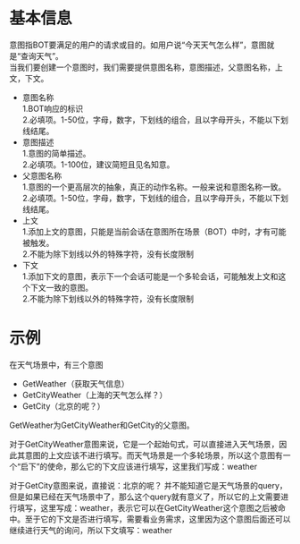 # 基本信息  
意图指BOT要满足的用户的请求或目的。如用户说“今天天气怎么样”，意图就是“查询天气”。  
当我们要创建一个意图时，我们需要提供意图名称，意图描述，父意图名称，上文，下文。
- 意图名称  
1.BOT响应的标识  
2.必填项。1-50位，字母，数字，下划线的组合，且以字母开头，不能以下划线结尾。  
- 意图描述  
1.意图的简单描述。  
2.必填项。1-100位，建议简短且见名知意。  
- 父意图名称  
1.意图的一个更高层次的抽象，真正的动作名称。一般来说和意图名称一致。  
2.必填项。1-50位，字母，数字，下划线的组合，且以字母开头，不能以下划线结尾。
- 上文  
1.添加上文的意图，只能是当前会话在意图所在场景（BOT）中时，才有可能被触发。  
2.不能为除下划线以外的特殊字符，没有长度限制
- 下文  
1.添加下文的意图，表示下一个会话可能是一个多轮会话，可能触发上文和这个下文一致的意图。  
2.不能为除下划线以外的特殊字符，没有长度限制

# 示例
在天气场景中，有三个意图  
- GetWeather（获取天气信息）  
- GetCityWeather（上海的天气怎么样？）  
- GetCity（北京的呢？） 

GetWeather为GetCityWeather和GetCity的父意图。

对于GetCityWeather意图来说，它是一个起始句式，可以直接进入天气场景，因此其意图的上文应该不进行填写。而天气场景是一个多轮场景，所以这个意图有一个“启下”的使命，那么它的下文应该进行填写，这里我们写成：weather  

对于GetCity意图来说，直接说：北京的呢？ 并不能知道它是天气场景的query，但是如果已经在天气场景中了，那么这个query就有意义了，所以它的上文需要进行填写，这里写成：weather，表示它可以在GetCityWeather这个意图之后被命中。至于它的下文是否进行填写，需要看业务需求，这里因为这个意图后面还可以继续进行天气的询问，所以下文填写：weather
